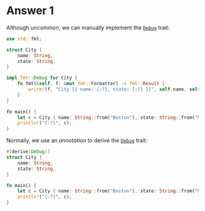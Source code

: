 # Answer 1

Although uncommon, we can manually implement the [`Debug`][debug] trait:

```rust
use std::fmt;

struct City {
    name: String,
    state: String,
}

impl fmt::Debug for City {
    fn fmt(&self, f: &mut fmt::Formatter) -> fmt::Result {
        write!(f, "City {{ name: {:?}, state: {:?} }}", self.name, self.state)
    }
}

fn main() {
    let c = City { name: String::from("Boston"), state: String::from("MA") };
    println!("{:?}", c);
}
```

Normally, we use an _annotation_ to derive the [`Debug`][debug] trait:

```rust
#[derive(Debug)]
struct City {
    name: String,
    state: String,
}

fn main() {
    let c = City { name: String::from("Boston"), state: String::from("MA") };
    println!("{:?}", c);
}
```

[debug]: https://doc.rust-lang.org/std/fmt/trait.Debug.html
